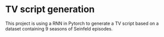 # TV script generation

This project is using a RNN in Pytorch to generate a TV script based on a dataset containing 9 seasons of Seinfeld episodes.
